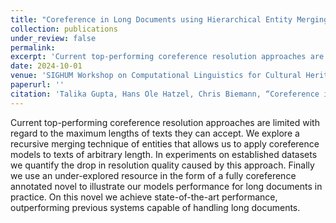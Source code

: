 ```yaml
---
title: "Coreference in Long Documents using Hierarchical Entity Merging"
collection: publications
under_review: false
permalink:
excerpt: 'Current top-performing coreference resolution approaches are limited with regard to the maximum lengths of texts they can accept. We explore a recursive merging technique of entities that allows us to apply coreference models to texts of arbitrary length. In experiments on established datasets we quantify the drop in resolution quality caused by this approach. Finally we use an under-explored resource in the form of a fully coreference annotated novel to illustrate our models performance for long documents in practice. On this novel we achieve state-of-the-art performance, outperforming previous systems capable of handling long documents.'
date: 2024-10-01
venue: 'SIGHUM Workshop on Computational Linguistics for Cultural Heritage, Social Sciences, Humanities and Literature (LaTeCH-CLfL)'
paperurl: ''
citation: 'Talika Gupta, Hans Ole Hatzel, Chris Biemann, “Coreference in Long Documents using Hierarchical Entity Merging”, SIGHUM Workshop (LaTeCH-CLfL), EACL 2024'
---
```

Current top-performing coreference resolution approaches are limited with regard to the maximum lengths of texts they can accept. We explore a recursive merging technique of entities that allows us to apply coreference models to texts of arbitrary length. In experiments on established datasets we quantify the drop in resolution quality caused by this approach. Finally we use an under-explored resource in the form of a fully coreference annotated novel to illustrate our models performance for long documents in practice. On this novel we achieve state-of-the-art performance, outperforming previous systems capable of handling long documents.


